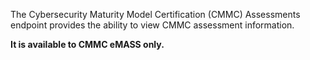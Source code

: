 The Cybersecurity Maturity Model Certification (CMMC) Assessments endpoint provides
the ability to view CMMC assessment information. 

**It is available to CMMC eMASS only.**
